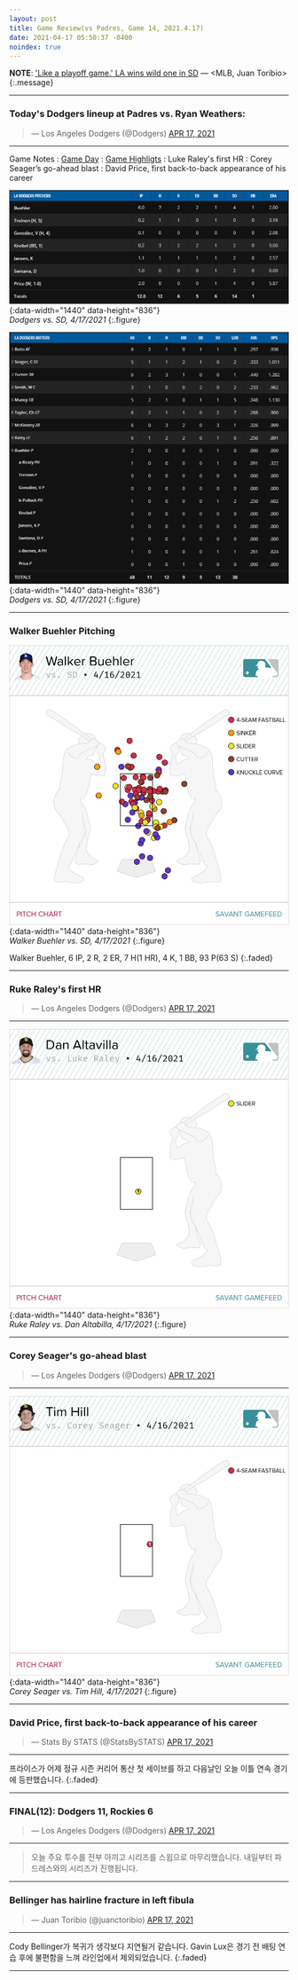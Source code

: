```yaml
---
layout: post
title: Game Review(vs Padres, Game 14, 2021.4.17)
date: 2021-04-17 05:50:37 -0400
noindex: true
---
```


**NOTE**: ['Like a playoff game.' LA wins wild one in SD](https://www.mlb.com/dodgers/news/corey-seager-dodgers-win-thriller-over-padres) &mdash; <MLB, Juan Toribio>
{:.message}

---

### Today's Dodgers lineup at Padres vs. Ryan Weathers:
<script async src="//platform.twitter.com/widgets.js" charset="utf-8"></script>
<blockquote class="twitter-tweet" data-lang="en">
  &mdash; Los Angeles Dodgers (@Dodgers)
  <a href="https://twitter.com/Dodgers/status/1383201324959887362">APR 17, 2021</a>
</blockquote>

---

Game Notes
: [Game Day](https://www.mlb.com/gameday/dodgers-vs-padres/2021/04/16/634531#game_state=final,lock_state=final,game_tab=box,game=634531)
: [Game Highligts](https://www.youtube.com/watch?v=swZR0K_cqXE)
: Luke Raley's first HR
: Corey Seager’s go-ahead blast
: David Price, first back-to-back appearance of his career

![20210417b](/image/dodgers/20210417/20210417b.png){:data-width="1440" data-height="836"}   
*Dodgers vs. SD, 4/17/2021*
{:.figure}

![20210417a](/image/dodgers/20210417/20210417a.png){:data-width="1440" data-height="836"}   
*Dodgers vs. SD, 4/17/2021*
{:.figure}

---

### Walker Buehler Pitching
![Walker Buehler](/image/dodgers/20210417/f7d44ebf-4ef4-4626-930d-1b19617396ae.png){:data-width="1440" data-height="836"}   
*Walker Buehler vs. SD, 4/17/2021*
{:.figure}

Walker Buehler, 6 IP, 2 R, 2 ER, 7 H(1 HR), 4 K, 1 BB, 93 P(63 S)
{:.faded}

---

### Ruke Raley's first HR
<script async src="//platform.twitter.com/widgets.js" charset="utf-8"></script>
<blockquote class="twitter-tweet" data-lang="en">
  &mdash; Los Angeles Dodgers (@Dodgers)
  <a href="https://twitter.com/Dodgers/status/1383272418500771840">APR 17, 2021</a>
</blockquote>

---

![Ruke Raley](/image/dodgers/20210417/6b7402d9-48d7-4485-8c28-1850136e523b.png){:data-width="1440" data-height="836"}   
*Ruke Raley vs. Dan Altabilla, 4/17/2021*
{:.figure}

---

### Corey Seager's go-ahead blast
<script async src="//platform.twitter.com/widgets.js" charset="utf-8"></script>
<blockquote class="twitter-tweet" data-lang="en">
  &mdash; Los Angeles Dodgers (@Dodgers)
  <a href="https://twitter.com/Dodgers/status/1383314498816147460">APR 17, 2021</a>
</blockquote>

---

![Corey Seager](/image/dodgers/20210417/048d224e-dd69-4065-bece-eb7e3e851e0b.png){:data-width="1440" data-height="836"}   
*Corey Seager vs. Tim Hill, 4/17/2021*
{:.figure}

---

### David Price, first back-to-back appearance of his career
<script async src="//platform.twitter.com/widgets.js" charset="utf-8"></script>
<blockquote class="twitter-tweet" data-lang="en">
  &mdash; Stats By STATS (@StatsBySTATS)
  <a href="https://twitter.com/StatsBySTATS/status/1383328158376620040">APR 17, 2021</a>
</blockquote>

---

프라이스가 어제 정규 시즌 커리어 통산 첫 세이브를 하고 다음날인 오늘 이틀 연속 경기에 등판했습니다.
{:.faded}

---

### FINAL(12): Dodgers 11, Rockies 6
<script async src="//platform.twitter.com/widgets.js" charset="utf-8"></script>
<blockquote class="twitter-tweet" data-lang="en">
  &mdash; Los Angeles Dodgers (@Dodgers)
  <a href="https://twitter.com/Dodgers/status/1383317745077415937">APR 17, 2021</a>
</blockquote>

---

> 오늘 주요 투수를 전부 아끼고 시리즈를 스윕으로 마무리했습니다. 내일부터 파드레스와의 시리즈가 진행됩니다.

---

### Bellinger has hairline fracture in left fibula
<script async src="//platform.twitter.com/widgets.js" charset="utf-8"></script>
<blockquote class="twitter-tweet" data-lang="en">
  &mdash; Juan Toribio (@juanctoribio)
  <a href="https://twitter.com/juanctoribio/status/1383234550008999937">APR 17, 2021</a>
</blockquote>

---

Cody Bellinger가 복귀가 생각보다 지연될거 같습니다. Gavin Lux은 경기 전 배팅 연습 후에 불편함을 느껴 라인업에서 제외되었습니다.
{:.faded}

---
